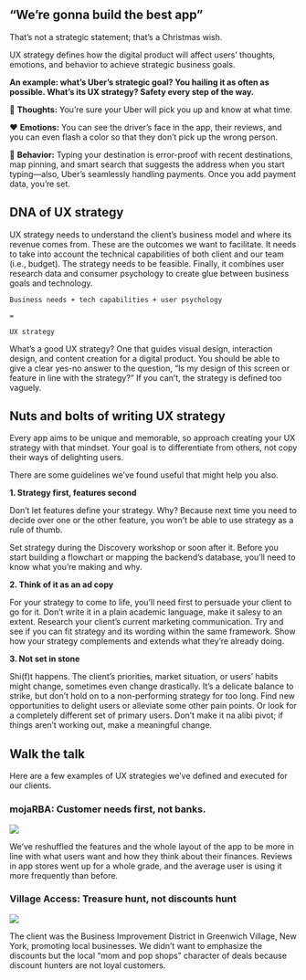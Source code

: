 ## “We’re gonna build the best app”

That’s not a strategic statement; that’s a Christmas wish.

UX strategy defines how the digital product will affect users’ thoughts, emotions, and behavior to achieve strategic business goals. 

**An example: what’s Uber’s strategic goal? You hailing it as often as possible. What’s its UX strategy? Safety every step of the way.**

💭 **Thoughts:** You’re sure your Uber will pick you up and know at what time.

❤️ **Emotions:** You can see the driver’s face in the app, their reviews, and you can even flash a color so that they don’t pick up the wrong person.

👋 **Behavior:** Typing your destination is error-proof with recent destinations, map pinning, and smart search that suggests the address when you start typing—also, Uber’s seamlessly handling payments. Once you add payment data, you’re set.

## DNA of UX strategy

UX strategy needs to understand the client’s business model and where its revenue comes from. These are the outcomes we want to facilitate. It needs to take into account the technical capabilities of both client and our team (i.e., budget). The strategy needs to be feasible. Finally, it combines user research data and consumer psychology to create glue between business goals and technology.

`Business needs + tech capabilities + user psychology` 

`=`

`UX strategy`

What’s a good UX strategy? One that guides visual design, interaction design, and content creation for a digital product. 
You should be able to give a clear yes-no answer to the question, “Is my design of this screen or feature in line with the strategy?” If you can’t, the strategy is defined too vaguely.

## Nuts and bolts of writing UX strategy

Every app aims to be unique and memorable, so approach creating your UX strategy with that mindset. Your goal is to differentiate from others, not copy their ways of delighting users. 

There are some guidelines we’ve found useful that might help you also.

**1. Strategy first, features second**

Don’t let features define your strategy. Why? Because next time you need to decide over one or the other feature, you won’t be able to use strategy as a rule of thumb. 

Set strategy during the Discovery workshop or soon after it. Before you start building a flowchart or mapping the backend’s database, you’ll need to know what you’re making and why.

**2. Think of it as an ad copy**

For your strategy to come to life, you’ll need first to persuade your client to go for it. Don’t write it in a plain academic language, make it salesy to an extent. 
Research your client’s current marketing communication. Try and see if you can fit strategy and its wording within the same framework. Show how your strategy complements and extends what they’re already doing.

**3. Not set in stone**

Shi(f)t happens. The client’s priorities, market situation, or users’ habits might change, sometimes even change drastically. It’s a delicate balance to strike, but don’t hold on to a non-performing strategy for too long.
Find new opportunities to delight users or alleviate some other pain points. Or look for a completely different set of primary users. Don’t make it na alibi pivot; if things aren’t working out, make a meaningful change. 

## Walk the talk

Here are a few examples of UX strategies we’ve defined and executed for our clients.

### mojaRBA: Customer needs first, not banks. 

![](/img/ux-strategy-rba.jpg)

We’ve reshuffled the features and the whole layout of the app to be more in line with what users want and how they think about their finances. Reviews in app stores went up for a whole grade, and the average user is using it more frequently than before.

### Village Access: Treasure hunt, not discounts hunt

![](/img/ux-strategy-village.jpg)

The client was the Business Improvement District in Greenwich Village, New York, promoting local businesses. We didn’t want to emphasize the discounts but the local “mom and pop shops” character of deals because discount hunters are not loyal customers.
